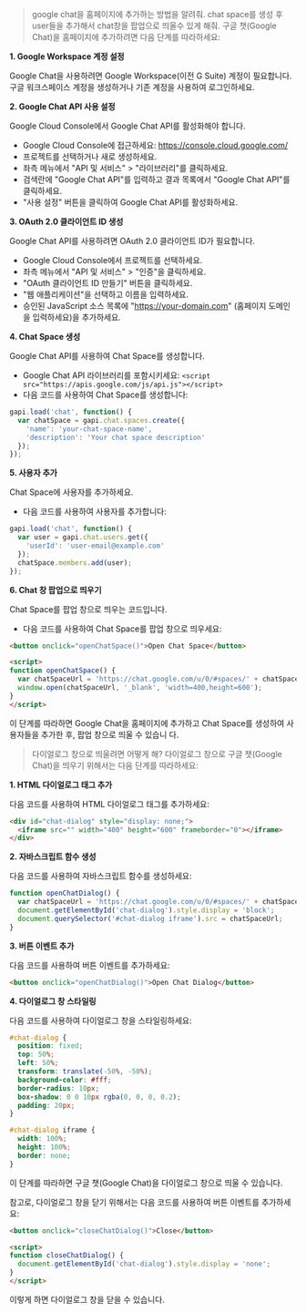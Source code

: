 > google chat을 홈페이지에 추가하는 방법을 알려줘. chat space를 생성 후 user들을 추가해서 chat창을 팝업으로 띄울수 있게 해줘.
구글 챗(Google Chat)을 홈페이지에 추가하려면 다음 단계를 따라하세요:

**1. Google Workspace 계정 설정**

Google Chat을 사용하려면 Google Workspace(이전 G Suite) 계정이 필요합니다. 구글 워크스페이스 계정을 생성하거나 기존 계정을
사용하여 로그인하세요.

**2. Google Chat API 사용 설정**

Google Cloud Console에서 Google Chat API를 활성화해야 합니다.

* Google Cloud Console에 접근하세요: <https://console.cloud.google.com/>
* 프로젝트를 선택하거나 새로 생성하세요.
* 좌측 메뉴에서 "API 및 서비스" > "라이브러리"를 클릭하세요.
* 검색란에 "Google Chat API"를 입력하고 결과 목록에서 "Google Chat API"를 클릭하세요.
* "사용 설정" 버튼을 클릭하여 Google Chat API를 활성화하세요.

**3. OAuth 2.0 클라이언트 ID 생성**

Google Chat API를 사용하려면 OAuth 2.0 클라이언트 ID가 필요합니다.

* Google Cloud Console에서 프로젝트를 선택하세요.
* 좌측 메뉴에서 "API 및 서비스" > "인증"을 클릭하세요.
* "OAuth 클라이언트 ID 만들기" 버튼을 클릭하세요.
* "웹 애플리케이션"을 선택하고 이름을 입력하세요.
* 승인된 JavaScript 소스 목록에 "https://your-domain.com" (홈페이지 도메인을 입력하세요)을 추가하세요.

**4. Chat Space 생성**

Google Chat API를 사용하여 Chat Space를 생성합니다.

* Google Chat API 라이브러리를 포함시키세요: `<script src="https://apis.google.com/js/api.js"></script>`
* 다음 코드를 사용하여 Chat Space를 생성합니다:
```javascript
gapi.load('chat', function() {
  var chatSpace = gapi.chat.spaces.create({
    'name': 'your-chat-space-name',
    'description': 'Your chat space description'
  });
});
```
**5. 사용자 추가**

Chat Space에 사용자를 추가하세요.

* 다음 코드를 사용하여 사용자를 추가합니다:
```javascript
gapi.load('chat', function() {
  var user = gapi.chat.users.get({
    'userId': 'user-email@example.com'
  });
  chatSpace.members.add(user);
});
```
**6. Chat 창 팝업으로 띄우기**

Chat Space를 팝업 창으로 띄우는 코드입니다.

* 다음 코드를 사용하여 Chat Space를 팝업 창으로 띄우세요:
```html
<button onclick="openChatSpace()">Open Chat Space</button>

<script>
function openChatSpace() {
  var chatSpaceUrl = 'https://chat.google.com/u/0/#spaces/' + chatSpace.id;
  window.open(chatSpaceUrl, '_blank', 'width=400,height=600');
}
</script>
```
이 단계를 따라하면 Google Chat을 홈페이지에 추가하고 Chat Space를 생성하여 사용자들을 추가한 후, 팝업 창으로 띄울 수 있습니
다.

> 다이얼로그 창으로 띄울려면 어떻게 해?
다이얼로그 창으로 구글 챗(Google Chat)을 띄우기 위해서는 다음 단계를 따라하세요:

**1. HTML 다이얼로그 태그 추가**

다음 코드를 사용하여 HTML 다이얼로그 태그를 추가하세요:
```html
<div id="chat-dialog" style="display: none;">
  <iframe src="" width="400" height="600" frameborder="0"></iframe>
</div>
```
**2. 자바스크립트 함수 생성**

다음 코드를 사용하여 자바스크립트 함수를 생성하세요:
```javascript
function openChatDialog() {
  var chatSpaceUrl = 'https://chat.google.com/u/0/#spaces/' + chatSpace.id;
  document.getElementById('chat-dialog').style.display = 'block';
  document.querySelector('#chat-dialog iframe').src = chatSpaceUrl;
}
```
**3. 버튼 이벤트 추가**

다음 코드를 사용하여 버튼 이벤트를 추가하세요:
```html
<button onclick="openChatDialog()">Open Chat Dialog</button>
```
**4. 다이얼로그 창 스타일링**

다음 코드를 사용하여 다이얼로그 창을 스타일링하세요:
```css
#chat-dialog {
  position: fixed;
  top: 50%;
  left: 50%;
  transform: translate(-50%, -50%);
  background-color: #fff;
  border-radius: 10px;
  box-shadow: 0 0 10px rgba(0, 0, 0, 0.2);
  padding: 20px;
}

#chat-dialog iframe {
  width: 100%;
  height: 100%;
  border: none;
}
```
이 단계를 따라하면 구글 챗(Google Chat)을 다이얼로그 창으로 띄울 수 있습니다.

참고로, 다이얼로그 창을 닫기 위해서는 다음 코드를 사용하여 버튼 이벤트를 추가하세요:
```html
<button onclick="closeChatDialog()">Close</button>

<script>
function closeChatDialog() {
  document.getElementById('chat-dialog').style.display = 'none';
}
</script>
```
이렇게 하면 다이얼로그 창을 닫을 수 있습니다.
